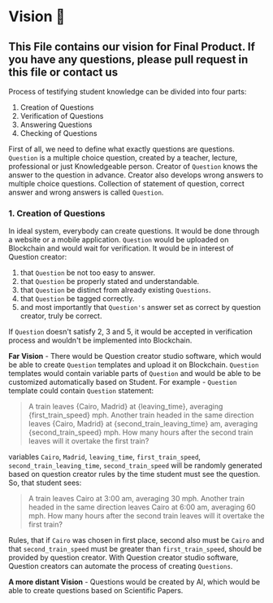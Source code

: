 # Vision :eyes:

## This File contains our  vision for Final Product. If you have any questions, please pull request in this file or contact us

Process of testifying student knowledge can be divided into four parts:

1. Creation of Questions
2. Verification of Questions
3. Answering Questions
4. Checking of Questions

First of all, we need to define what exactly questions are questions.
`Question` is a multiple choice question, created by a teacher, lecture, professional or just Knowledgeable person. Creator of `Question` knows the answer to the question in advance. Creator also develops wrong answers to multiple choice questions. Collection of statement of question, correct answer and wrong answers is called `Question`.

### 1. Creation of Questions

In ideal system, everybody can create questions. It would be done through a website or a mobile application. `Question` would be uploaded on Blockchain and would wait for verification. It would be in interest of Question creator:

1. that `Question` be not too easy to answer.
2. that `Question` be properly stated and understandable.  
3. that `Question` be distinct from already existing `Questions`.
4. that `Question` be tagged correctly.
5. and most importantly that `Question's` answer set as correct by question creator, truly be correct.  

If `Question` doesn't satisfy  2, 3 and 5, it would be accepted in verification process and wouldn't be implemented into Blockchain.

**Far Vision** - There would be Question creator studio software, which would be able to create `Question` templates and upload it on Blockchain. `Question` templates would contain variable parts of `Question` and would be able to be customized automatically based on Student. For example - `Question` template could contain `Question` statement: 
> A train leaves {Cairo, Madrid} at {leaving_time}, averaging {first_train_speed} mph.
Another train headed in the same direction leaves {Cairo, Madrid} at {second_train_leaving_time} am, averaging {second_train_speed} mph.
How many hours after the second train leaves will it overtake the first train?

variables `Cairo`, `Madrid`, `leaving_time`, `first_train_speed`, `second_train_leaving_time`, `second_train_speed` will be randomly generated based on question creator rules by the time student must see the question. So, that student sees:

>A train leaves Cairo at 3:00 am, averaging 30 mph.
Another train headed in the same direction leaves Cairo at 6:00 am, averaging 60 mph.
How many hours after the second train leaves will it overtake the first train?

Rules, that if `Cairo` was chosen in first place, second also must be `Cairo` and that `second_train_speed` must be greater than `first_train_speed`, should be provided by question creator.
With Question creator studio software, Question creators can automate the process of creating `Questions`.

**A more distant Vision** - Questions would be created by AI, which would be able to create questions based on Scientific Papers.
